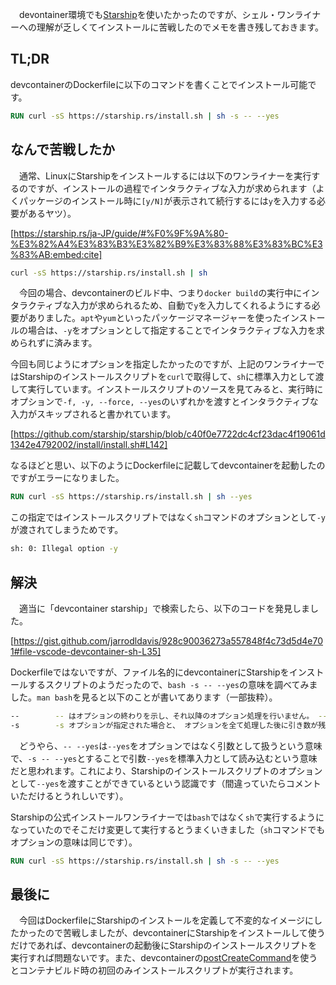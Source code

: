 　devontainer環境でも[Starship](https://starship.rs/ja-JP/)を使いたかったのですが、シェル・ワンライナーへの理解が乏しくてインストールに苦戦したのでメモを書き残しておきます。

## TL;DR

devcontainerのDockerfileに以下のコマンドを書くことでインストール可能です。

```dockerfile
RUN curl -sS https://starship.rs/install.sh | sh -s -- --yes
```

## なんで苦戦したか

　通常、LinuxにStarshipをインストールするには以下のワンライナーを実行するのですが、インストールの過程でインタラクティブな入力が求められます（よくパッケージのインストール時に`[y/N]`が表示されて続行するには`y`を入力する必要があるヤツ）。

[https://starship.rs/ja-JP/guide/#%F0%9F%9A%80-%E3%82%A4%E3%83%B3%E3%82%B9%E3%83%88%E3%83%BC%E3%83%AB:embed:cite]

```sh
curl -sS https://starship.rs/install.sh | sh
```

　今回の場合、devcontainerのビルド中、つまり`docker build`の実行中にインタラクティブな入力が求められるため、自動で`y`を入力してくれるようにする必要がありました。`apt`や`yum`といったパッケージマネージャーを使ったインストールの場合は、`-y`をオプションとして指定することでインタラクティブな入力を求められずに済みます。  

今回も同じようにオプションを指定したかったのですが、上記のワンライナーではStarshipのインストールスクリプトを`curl`で取得して、`sh`に標準入力として渡して実行しています。インストールスクリプトのソースを見てみると、実行時にオプションで`-f, -y, --force, --yes`のいずれかを渡すとインタラクティブな入力がスキップされると書かれています。

[https://github.com/starship/starship/blob/c40f0e7722dc4cf23dac4f19061d1342e4792002/install/install.sh#L142]

なるほどと思い、以下のようにDockerfileに記載してdevcontainerを起動したのですがエラーになりました。

```dockerfile
RUN curl -sS https://starship.rs/install.sh | sh --yes
```

この指定ではインストールスクリプトではなく`sh`コマンドのオプションとして`-y`が渡されてしまうためです。

```sh
sh: 0: Illegal option -y
```

## 解決

　適当に「devcontainer starship」で検索したら、以下のコードを発見しました。

[https://gist.github.com/jarrodldavis/928c90036273a557848f4c73d5d4e701#file-vscode-devcontainer-sh-L35]

Dockerfileではないですが、ファイル名的にdevcontainerにStarshipをインストールするスクリプトのようだったので、`bash -s -- --yes`の意味を調べてみました。`man bash`を見ると以下のことが書いてあります（一部抜粋）。

```sh
--        -- はオプションの終わりを示し、それ以降のオプション処理を行いません。 -- 以降の引き数は全て、ファイル名や引き数として扱われます。 引き数 - は -- と同じです。
-s        -s オプションが指定された場合と、 オプションを全て処理した後に引き数が残っていなかった場合には、 コマンドは標準入力から読み込まれます。 このオプションを使うと、 対話的シェルを起動するときに 位置パラメータを設定できます。
```

　どうやら、`-- --yes`は`--yes`をオプションではなく引数として扱うという意味で、`-s -- --yes`とすることで引数`--yes`を標準入力として読み込むという意味だと思われます。これにより、Starshipのインストールスクリプトのオプションとして`--yes`を渡すことができているという認識です（間違っていたらコメントいただけるとうれしいです）。  

Starshipの公式インストールワンライナーでは`bash`ではなく`sh`で実行するようになっていたのでそこだけ変更して実行するとうまくいきました（`sh`コマンドでもオプションの意味は同じです）。

```dockerfile
RUN curl -sS https://starship.rs/install.sh | sh -s -- --yes
```

## 最後に

　今回はDockerfileにStarshipのインストールを定義して不変的なイメージにしたかったので苦戦しましたが、devcontainerにStarshipをインストールして使うだけであれば、devcontainerの起動後にStarshipのインストールスクリプトを実行すれば問題ないです。また、devcontainerの[postCreateCommand](https://code.visualstudio.com/docs/remote/devcontainerjson-reference#_lifecycle-scripts)を使うとコンテナビルド時の初回のみインストールスクリプトが実行されます。
